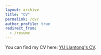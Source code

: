 ```yaml
---
layout: archive
title: "CV"
permalink: /cv/
author_profile: true
redirect_from:
  - /resume
---
```



You can find my CV here: [YU Liantong's CV](https://github.com/liantong-yu/web/blob/c50c5b736e9510b8fd504ff1d6896f56ea53e3fc/files/Curriculum_Vitae.pdf).
